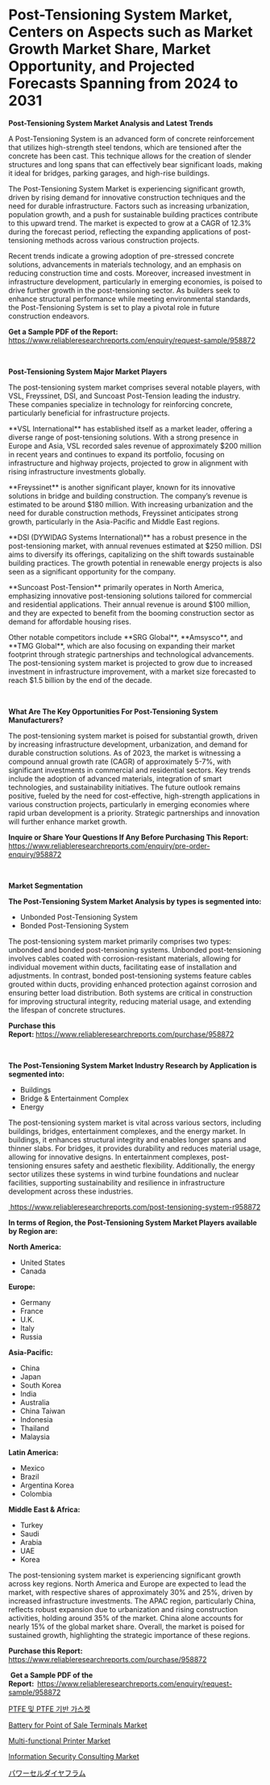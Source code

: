 <p><h1>Post-Tensioning System Market, Centers on Aspects such as Market Growth Market Share, Market Opportunity, and Projected Forecasts Spanning from 2024 to 2031</h1></p><p><strong>Post-Tensioning System Market Analysis and Latest Trends</strong></p>
<p><p>A Post-Tensioning System is an advanced form of concrete reinforcement that utilizes high-strength steel tendons, which are tensioned after the concrete has been cast. This technique allows for the creation of slender structures and long spans that can effectively bear significant loads, making it ideal for bridges, parking garages, and high-rise buildings.</p><p>The Post-Tensioning System Market is experiencing significant growth, driven by rising demand for innovative construction techniques and the need for durable infrastructure. Factors such as increasing urbanization, population growth, and a push for sustainable building practices contribute to this upward trend. The market is expected to grow at a CAGR of 12.3% during the forecast period, reflecting the expanding applications of post-tensioning methods across various construction projects.</p><p>Recent trends indicate a growing adoption of pre-stressed concrete solutions, advancements in materials technology, and an emphasis on reducing construction time and costs. Moreover, increased investment in infrastructure development, particularly in emerging economies, is poised to drive further growth in the post-tensioning sector. As builders seek to enhance structural performance while meeting environmental standards, the Post-Tensioning System is set to play a pivotal role in future construction endeavors.</p></p>
<p><strong>Get a Sample PDF of the Report:&nbsp;</strong> <a href="https://www.reliableresearchreports.com/enquiry/request-sample/958872">https://www.reliableresearchreports.com/enquiry/request-sample/958872</a></p>
<p>&nbsp;</p>
<p><strong>Post-Tensioning System Major Market Players</strong></p>
<p><p>The post-tensioning system market comprises several notable players, with VSL, Freyssinet, DSI, and Suncoast Post-Tension leading the industry. These companies specialize in technology for reinforcing concrete, particularly beneficial for infrastructure projects.</p><p>**VSL International** has established itself as a market leader, offering a diverse range of post-tensioning solutions. With a strong presence in Europe and Asia, VSL recorded sales revenue of approximately $200 million in recent years and continues to expand its portfolio, focusing on infrastructure and highway projects, projected to grow in alignment with rising infrastructure investments globally.</p><p>**Freyssinet** is another significant player, known for its innovative solutions in bridge and building construction. The company’s revenue is estimated to be around $180 million. With increasing urbanization and the need for durable construction methods, Freyssinet anticipates strong growth, particularly in the Asia-Pacific and Middle East regions.</p><p>**DSI (DYWIDAG Systems International)** has a robust presence in the post-tensioning market, with annual revenues estimated at $250 million. DSI aims to diversify its offerings, capitalizing on the shift towards sustainable building practices. The growth potential in renewable energy projects is also seen as a significant opportunity for the company.</p><p>**Suncoast Post-Tension** primarily operates in North America, emphasizing innovative post-tensioning solutions tailored for commercial and residential applications. Their annual revenue is around $100 million, and they are expected to benefit from the booming construction sector as demand for affordable housing rises.</p><p>Other notable competitors include **SRG Global**, **Amsysco**, and **TMG Global**, which are also focusing on expanding their market footprint through strategic partnerships and technological advancements. The post-tensioning system market is projected to grow due to increased investment in infrastructure improvement, with a market size forecasted to reach $1.5 billion by the end of the decade.</p></p>
<p>&nbsp;</p>
<p><strong>What Are The Key Opportunities For Post-Tensioning System Manufacturers?</strong></p>
<p><p>The post-tensioning system market is poised for substantial growth, driven by increasing infrastructure development, urbanization, and demand for durable construction solutions. As of 2023, the market is witnessing a compound annual growth rate (CAGR) of approximately 5-7%, with significant investments in commercial and residential sectors. Key trends include the adoption of advanced materials, integration of smart technologies, and sustainability initiatives. The future outlook remains positive, fueled by the need for cost-effective, high-strength applications in various construction projects, particularly in emerging economies where rapid urban development is a priority. Strategic partnerships and innovation will further enhance market growth.</p></p>
<p><strong>Inquire or Share Your Questions If Any Before Purchasing This Report:</strong> <a href="https://www.reliableresearchreports.com/enquiry/pre-order-enquiry/958872">https://www.reliableresearchreports.com/enquiry/pre-order-enquiry/958872</a></p>
<p>&nbsp;</p>
<p><strong>Market Segmentation</strong></p>
<p><strong>The Post-Tensioning System Market Analysis by types is segmented into:</strong></p>
<p><ul><li>Unbonded Post-Tensioning System</li><li>Bonded Post-Tensioning System</li></ul></p>
<p><p>The post-tensioning system market primarily comprises two types: unbonded and bonded post-tensioning systems. Unbonded post-tensioning involves cables coated with corrosion-resistant materials, allowing for individual movement within ducts, facilitating ease of installation and adjustments. In contrast, bonded post-tensioning systems feature cables grouted within ducts, providing enhanced protection against corrosion and ensuring better load distribution. Both systems are critical in construction for improving structural integrity, reducing material usage, and extending the lifespan of concrete structures.</p></p>
<p><strong>Purchase this Report:&nbsp;</strong><a href="https://www.reliableresearchreports.com/purchase/958872">https://www.reliableresearchreports.com/purchase/958872</a></p>
<p>&nbsp;</p>
<p><strong>The Post-Tensioning System Market Industry Research by Application is segmented into:</strong></p>
<p><ul><li>Buildings</li><li>Bridge & Entertainment Complex</li><li>Energy</li></ul></p>
<p><p>The post-tensioning system market is vital across various sectors, including buildings, bridges, entertainment complexes, and the energy market. In buildings, it enhances structural integrity and enables longer spans and thinner slabs. For bridges, it provides durability and reduces material usage, allowing for innovative designs. In entertainment complexes, post-tensioning ensures safety and aesthetic flexibility. Additionally, the energy sector utilizes these systems in wind turbine foundations and nuclear facilities, supporting sustainability and resilience in infrastructure development across these industries.</p></p>
<p><a href="https://www.reliableresearchreports.com/post-tensioning-system-r958872">&nbsp;https://www.reliableresearchreports.com/post-tensioning-system-r958872</a></p>
<p><strong>In terms of Region, the Post-Tensioning System Market Players available by Region are:</strong></p>
<p>
    <p> <strong> North America: </strong>
        <ul>
            <li>United States</li>
            <li>Canada</li>
        </ul>
        </p> 
    <p> <strong> Europe: </strong>
        <ul>
            <li>Germany</li>
            <li>France</li>
            <li>U.K.</li>
            <li>Italy</li>
            <li>Russia</li>
        </ul>
        </p> 
    <p> <strong> Asia-Pacific: </strong>
        <ul>
            <li>China</li>
            <li>Japan</li>
            <li>South Korea</li>
            <li>India</li>
            <li>Australia</li>
            <li>China Taiwan</li>
            <li>Indonesia</li>
            <li>Thailand</li>
            <li>Malaysia</li>
        </ul>
        </p> 
    <p> <strong> Latin America: </strong>
        <ul>
            <li>Mexico</li>
            <li>Brazil</li>
            <li>Argentina Korea</li>
            <li>Colombia</li>
        </ul>
        </p> 
    <p> <strong> Middle East & Africa: </strong>
        <ul>
            <li>Turkey</li>
            <li>Saudi</li>
            <li>Arabia</li>
            <li>UAE</li>
            <li>Korea</li>
        </ul>
    </p>
    </p>
<p><p>The post-tensioning system market is experiencing significant growth across key regions. North America and Europe are expected to lead the market, with respective shares of approximately 30% and 25%, driven by increased infrastructure investments. The APAC region, particularly China, reflects robust expansion due to urbanization and rising construction activities, holding around 35% of the market. China alone accounts for nearly 15% of the global market share. Overall, the market is poised for sustained growth, highlighting the strategic importance of these regions.</p></p>
<p><strong>Purchase this Report: </strong><a href="https://www.reliableresearchreports.com/purchase/958872">https://www.reliableresearchreports.com/purchase/958872</a></p>
<p>&nbsp;<strong>Get a Sample PDF of the Report:&nbsp;&nbsp;</strong><a href="https://www.reliableresearchreports.com/enquiry/request-sample/958872">https://www.reliableresearchreports.com/enquiry/request-sample/958872</a></p>
<p><strong></strong></p>
<p><p><a href="https://github.com/laholand/Market-Research-Report-List-6/blob/main/5476342108283.md">PTFE 및 PTFE 기반 가스켓</a></p><p><a href="https://issuu.com/reportprime-2/docs/battery-for-point-of-sale-terminals_9518e5c9533cf1">Battery for Point of Sale Terminals Market</a></p><p><a href="https://github.com/arionmp/Market-Research-Report-List-5/blob/main/multi-functional-printer-market.md">Multi-functional Printer Market</a></p><p><a href="https://www.linkedin.com/pulse/unlocking-growth-potential-market-strategic-analysis-information-sl0mf?trackingId=x9iVpyBwSQG7c%2BqkbIlAbQ%3D%3D">Information Security Consulting Market</a></p><p><a href="https://github.com/mohamedbakry57/Market-Research-Report-List-6/blob/main/975746587388.md">パワーセルダイヤフラム</a></p></p>